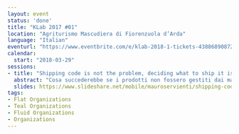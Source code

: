 ```yaml
---
layout: event
status: 'done'
title: "KLab 2017 #01"
location: "Agriturismo Mascudiera di Fiorenzuola d’Arda"
language: "Italian"
eventurl: "https://www.eventbrite.com/e/klab-2018-1-tickets-43886890872"
calendar:
  start: "2018-03-29"
sessions:
- title: "Shipping code is not the problem, deciding what to ship it is."
  abstract: "Cosa succederebbe se i prodotti non fossero gestiti dai manager? O addirittura, cosa se i manager non ci fossero proprio? Chi si prenderebbe la responsabilità di definire la priorità nel backlog? In Particular Software non c’è una struttura gerarchica. La gestione dei prodotti, intesa come vera e propria product ownership, è responsabilità di tutti. Sembra quasi che gli internati siano anche i gestori del manicomio. Non è proprio distante dalla realtà. Oggigiorno sempre più aziende si stanno orientando verso strutture organizzative fluide. Che cosa si può fare per abilitare chiunque a prendere decisioni a qualsiasi livello? C’è un modo per condividere il processo decisionale? Guarderemo come è strutturata Particular Software al fine di abilitare tutto ciò. Analizzeremo come vengono risolti i problemi e quali processi e strumenti utilizziamo per prendere decisioni. Tutto senza infermieri, ooops, senza manager."
  slides: https://www.slideshare.net/mobile/mauroservienti/shipping-code-is-not-the-problem-deciding-what-to-ship-it-is
tags:
- Flat Organizations
- Teal Organizations
- Fluid Organizations
- Organizations
---
```

